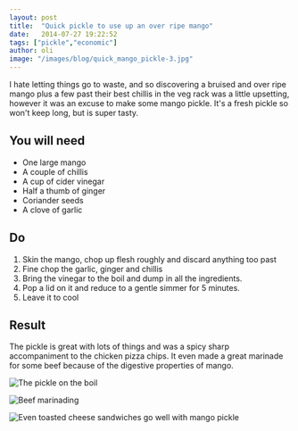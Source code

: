 ```yaml
---
layout: post
title:  "Quick pickle to use up an over ripe mango"
date:   2014-07-27 19:22:52
tags: ["pickle","economic"]
author: oli
image: "/images/blog/quick_mango_pickle-3.jpg"
---
```


I hate letting things go to waste, and so discovering a bruised and over ripe mango plus a few past their best chillis in the veg rack was a little upsetting, however it was an excuse to make some mango pickle.  It's a fresh pickle so won't keep long, but is super tasty.


## You will need

* One large mango
* A couple of chillis
* A cup of cider vinegar
* Half a thumb of ginger
* Coriander seeds
* A clove of garlic


## Do

1. Skin the mango, chop up flesh roughly and discard anything too past
2. Fine chop the garlic, ginger and chillis
3. Bring the vinegar to the boil and dump in all the ingredients.
4. Pop a lid on it and reduce to a gentle simmer for 5 minutes.
5. Leave it to cool


## Result

The pickle is great with lots of things and was a spicy sharp accompaniment to the chicken pizza chips.  It even made a great marinade for some beef because of the digestive properties of mango.

![The pickle on the boil](/images/blog/quick_mango_pickle-1.jpg "The pickle on the boil")

![Beef marinading](/images/blog/quick_mango_pickle-2.jpg "Beef marinading")

![Even toasted cheese sandwiches go well with mango pickle](/images/blog/quick_mango_pickle-3.jpg "Even toasted cheese sandwiches go well with mango pickle")